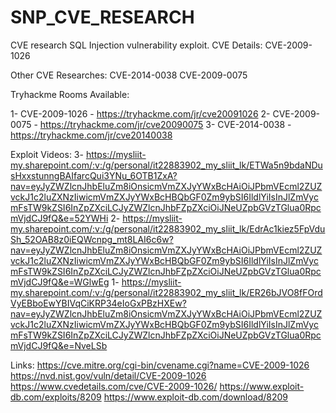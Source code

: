 # SNP_CVE_RESEARCH

CVE research SQL Injection vulnerability exploit.
CVE Details:
CVE-2009-1026

Other CVE Researches:
CVE-2014-0038
CVE-2009-0075

Tryhackme Rooms Available:

1- CVE-2009-1026 - https://tryhackme.com/jr/cve20091026 
2- CVE-2009-0075 - https://tryhackme.com/jr/cve20090075
3- CVE-2014-0038 - https://tryhackme.com/jr/cve20140038

Exploit Videos:
3- https://mysliit-my.sharepoint.com/:v:/g/personal/it22883902_my_sliit_lk/ETWa5n9bdaNDusHxxstunngBAIfarcQui3YNu_6OTB1ZxA?nav=eyJyZWZlcnJhbEluZm8iOnsicmVmZXJyYWxBcHAiOiJPbmVEcml2ZUZvckJ1c2luZXNzIiwicmVmZXJyYWxBcHBQbGF0Zm9ybSI6IldlYiIsInJlZmVycmFsTW9kZSI6InZpZXciLCJyZWZlcnJhbFZpZXciOiJNeUZpbGVzTGlua0RpcmVjdCJ9fQ&e=52YWHi
2- https://mysliit-my.sharepoint.com/:v:/g/personal/it22883902_my_sliit_lk/EdrAc1kiez5FpVduSh_52OAB8z0iEQWcnpg_mt8LAI6c6w?nav=eyJyZWZlcnJhbEluZm8iOnsicmVmZXJyYWxBcHAiOiJPbmVEcml2ZUZvckJ1c2luZXNzIiwicmVmZXJyYWxBcHBQbGF0Zm9ybSI6IldlYiIsInJlZmVycmFsTW9kZSI6InZpZXciLCJyZWZlcnJhbFZpZXciOiJNeUZpbGVzTGlua0RpcmVjdCJ9fQ&e=WGlwEg
1- https://mysliit-my.sharepoint.com/:v:/g/personal/it22883902_my_sliit_lk/ER26bJVO8fFOrdVyEBboEwYBIVqCiKRP34eIoGxPBzHXEw?nav=eyJyZWZlcnJhbEluZm8iOnsicmVmZXJyYWxBcHAiOiJPbmVEcml2ZUZvckJ1c2luZXNzIiwicmVmZXJyYWxBcHBQbGF0Zm9ybSI6IldlYiIsInJlZmVycmFsTW9kZSI6InZpZXciLCJyZWZlcnJhbFZpZXciOiJNeUZpbGVzTGlua0RpcmVjdCJ9fQ&e=NveLSb

Links:
  https://cve.mitre.org/cgi-bin/cvename.cgi?name=CVE-2009-1026
  https://nvd.nist.gov/vuln/detail/CVE-2009-1026
  https://www.cvedetails.com/cve/CVE-2009-1026/
  https://www.exploit-db.com/exploits/8209
  https://www.exploit-db.com/download/8209

